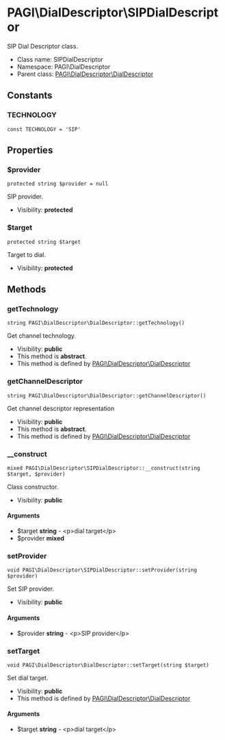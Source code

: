 PAGI\DialDescriptor\SIPDialDescriptor
===============

SIP Dial Descriptor class.




* Class name: SIPDialDescriptor
* Namespace: PAGI\DialDescriptor
* Parent class: [PAGI\DialDescriptor\DialDescriptor](PAGI-DialDescriptor-DialDescriptor.md)



Constants
----------


### TECHNOLOGY

    const TECHNOLOGY = 'SIP'





Properties
----------


### $provider

    protected string $provider = null

SIP provider.



* Visibility: **protected**


### $target

    protected string $target

Target to dial.



* Visibility: **protected**


Methods
-------


### getTechnology

    string PAGI\DialDescriptor\DialDescriptor::getTechnology()

Get channel technology.



* Visibility: **public**
* This method is **abstract**.
* This method is defined by [PAGI\DialDescriptor\DialDescriptor](PAGI-DialDescriptor-DialDescriptor.md)




### getChannelDescriptor

    string PAGI\DialDescriptor\DialDescriptor::getChannelDescriptor()

Get channel descriptor representation



* Visibility: **public**
* This method is **abstract**.
* This method is defined by [PAGI\DialDescriptor\DialDescriptor](PAGI-DialDescriptor-DialDescriptor.md)




### __construct

    mixed PAGI\DialDescriptor\SIPDialDescriptor::__construct(string $target, $provider)

Class constructor.



* Visibility: **public**


#### Arguments
* $target **string** - &lt;p&gt;dial target&lt;/p&gt;
* $provider **mixed**



### setProvider

    void PAGI\DialDescriptor\SIPDialDescriptor::setProvider(string $provider)

Set SIP provider.



* Visibility: **public**


#### Arguments
* $provider **string** - &lt;p&gt;SIP provider&lt;/p&gt;



### setTarget

    void PAGI\DialDescriptor\DialDescriptor::setTarget(string $target)

Set dial target.



* Visibility: **public**
* This method is defined by [PAGI\DialDescriptor\DialDescriptor](PAGI-DialDescriptor-DialDescriptor.md)


#### Arguments
* $target **string** - &lt;p&gt;dial target&lt;/p&gt;


